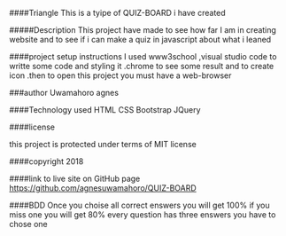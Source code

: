 ####Triangle
This is a tyipe of QUIZ-BOARD i have created

#####Description
This project have made to see how far I am in creating website and to see if i can make a quiz in javascript about what i leaned 

####project setup instructions
I used  www3school ,visual studio code to writte some code and styling it .chrome to see some result and to create icon .then to open this project you must have a web-browser

###author
Uwamahoro agnes

####Technology used
HTML
CSS
Bootstrap
JQuery


####license

this project is protected under terms of MIT license

####copyright
2018

####link to live site on GitHub page
https://github.com/agnesuwamahoro/QUIZ-BOARD

####BDD
Once you choise all correct enswers you will get 100%
if you miss one you will get 80%
every question has three enswers you have to chose one

